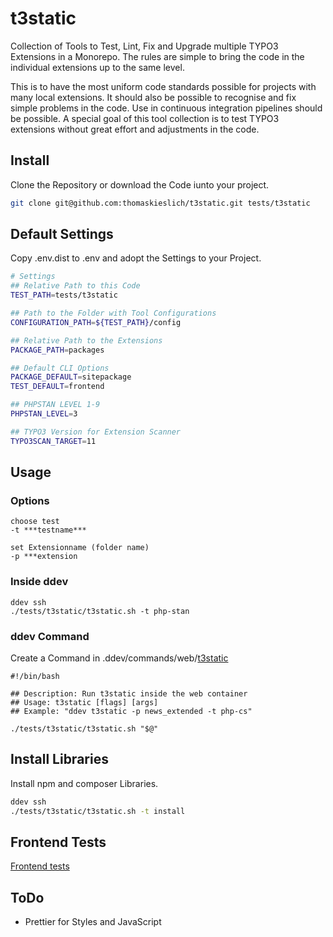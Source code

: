 # t3static
Collection of Tools to Test, Lint, Fix and Upgrade multiple TYPO3 Extensions in a Monorepo. The rules are simple to bring the code in the individual extensions up to the same level.

This is to have the most uniform code standards possible for projects with many local extensions. It should also be possible to recognise and fix simple problems in the code. Use in continuous integration pipelines should be possible.
A special goal of this tool collection is to test TYPO3 extensions without great effort and adjustments in the code.

## Install

Clone the Repository or download the Code iunto your project.

```bash
git clone git@github.com:thomaskieslich/t3static.git tests/t3static
```

## Default Settings
Copy .env.dist to .env and adopt the Settings to your Project.

```bash
# Settings
## Relative Path to this Code
TEST_PATH=tests/t3static

## Path to the Folder with Tool Configurations
CONFIGURATION_PATH=${TEST_PATH}/config

## Relative Path to the Extensions
PACKAGE_PATH=packages

## Default CLI Options
PACKAGE_DEFAULT=sitepackage
TEST_DEFAULT=frontend

## PHPSTAN LEVEL 1-9
PHPSTAN_LEVEL=3

## TYPO3 Version for Extension Scanner
TYPO3SCAN_TARGET=11
```

## Usage
### Options
```
choose test
-t ***testname***

set Extensionname (folder name)
-p ***extension
```

### Inside ddev
```
ddev ssh
./tests/t3static/t3static.sh -t php-stan
```

### ddev Command
Create a Command in .ddev/commands/web/[t3static](doc/t3static)
```
#!/bin/bash

## Description: Run t3static inside the web container
## Usage: t3static [flags] [args]
## Example: "ddev t3static -p news_extended -t php-cs"

./tests/t3static/t3static.sh "$@"
```

## Install Libraries
Install npm and composer Libraries.

```bash
ddev ssh
./tests/t3static/t3static.sh -t install
```

## Frontend Tests
[Frontend tests](doc/tests-frontend.md)

## ToDo
- Prettier for Styles and JavaScript
